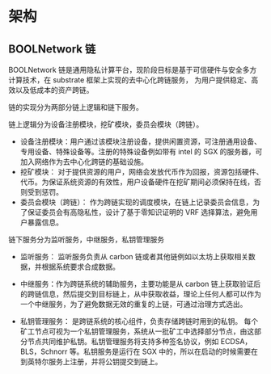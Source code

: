 # 架构

## BOOLNetwork 链

BOOLNetwork 链是通用隐私计算平台，现阶段目标是基于可信硬件与安全多方计算技术，在 substrate 框架上实现的去中心化跨链服务， 为用户提供稳定、高效以及低成本的资产跨链。

链的实现分为两部分链上逻辑和链下服务。

链上逻辑分为设备注册模块，挖矿模块，委员会模块（跨链）。

- 设备注册模块：用户通过该模块注册设备，提供闲置资源，可注册通用设备、专用设备、特殊设备等。注册的特殊设备例如带有 intel 的 SGX 的服务器，可加入网络作为去中心化跨链的基础设施。
- 挖矿模块： 对于提供资源的用户，网络会发放代币作为回报，资源包括硬件、代币。为保证系统资源的有效性，用户设备硬件在挖矿期间必须保持在线，否则受到惩罚。
- 委员会模块（跨链）： 作为跨链实现的调度模块，在链上记录委员会信息，为了保证委员会有高隐私性，设计了基于零知识证明的 VRF 选择算法，避免用户暴露信息。

链下服务分为监听服务，中继服务，私钥管理服务

- 监听服务： 监听服务负责从 carbon 链或者其他链例如以太坊上获取相关数据，并根据系统要求合成数据。
- 中继服务：作为跨链系统的辅助服务，主要功能是从 carbon 链上获取验证后的跨链信息，然后提交到目标链上，从中获取收益，理论上任何人都可以作为一个中继服务，为了避免数据无效的重复的上链，可通过治理方式选出。

- 私钥管理服务： 是跨链系统的核心组件，负责存储跨链时用到的私钥。 每个矿工节点可视为一个私钥管理服务，系统从一批矿工中选择部分节点，由这部分节点共同维护私钥。私钥管理服务将支持多种签名协议，例如 ECDSA，BLS，Schnorr 等。私钥服务是运行在 SGX 中的，所以在启动的时候需要在到英特尔服务上注册，并将公钥提交到链上。
